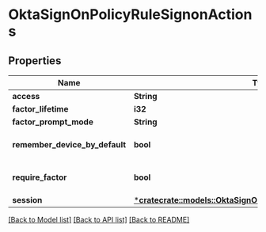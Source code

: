 # OktaSignOnPolicyRuleSignonActions

## Properties
Name | Type | Description | Notes
------------ | ------------- | ------------- | -------------
**access** | **String** |  | [optional] 
**factor_lifetime** | **i32** |  | [optional] 
**factor_prompt_mode** | **String** |  | [optional] 
**remember_device_by_default** | **bool** |  | [optional] [default to false]
**require_factor** | **bool** |  | [optional] [default to false]
**session** | [***cratecrate::models::OktaSignOnPolicyRuleSignonSessionActions**](OktaSignOnPolicyRuleSignonSessionActions.md) |  | [optional] 

[[Back to Model list]](../README.md#documentation-for-models) [[Back to API list]](../README.md#documentation-for-api-endpoints) [[Back to README]](../README.md)


